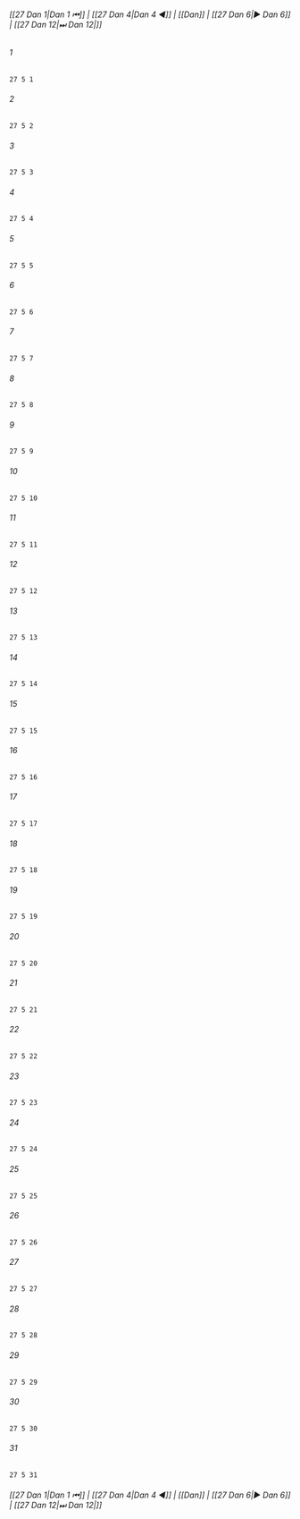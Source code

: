 
###### [[27 Dan 1|Dan 1 ⏮]] | [[27 Dan 4|Dan 4 ◀]] | [[Dan]] | [[27 Dan 6|▶ Dan 6]] | [[27 Dan 12|⏭ Dan 12|]]

###### 1
``` verse
27 5 1 
```
###### 2
``` verse
27 5 2 
```
###### 3
``` verse
27 5 3 
```
###### 4
``` verse
27 5 4 
```
###### 5
``` verse
27 5 5 
```
###### 6
``` verse
27 5 6 
```
###### 7
``` verse
27 5 7 
```
###### 8
``` verse
27 5 8 
```
###### 9
``` verse
27 5 9 
```
###### 10
``` verse
27 5 10 
```
###### 11
``` verse
27 5 11 
```
###### 12
``` verse
27 5 12 
```
###### 13
``` verse
27 5 13 
```
###### 14
``` verse
27 5 14 
```
###### 15
``` verse
27 5 15 
```
###### 16
``` verse
27 5 16 
```
###### 17
``` verse
27 5 17 
```
###### 18
``` verse
27 5 18 
```
###### 19
``` verse
27 5 19 
```
###### 20
``` verse
27 5 20 
```
###### 21
``` verse
27 5 21 
```
###### 22
``` verse
27 5 22 
```
###### 23
``` verse
27 5 23 
```
###### 24
``` verse
27 5 24 
```
###### 25
``` verse
27 5 25 
```
###### 26
``` verse
27 5 26 
```
###### 27
``` verse
27 5 27 
```
###### 28
``` verse
27 5 28 
```
###### 29
``` verse
27 5 29 
```
###### 30
``` verse
27 5 30 
```
###### 31
``` verse
27 5 31 
```

###### [[27 Dan 1|Dan 1 ⏮]] | [[27 Dan 4|Dan 4 ◀]] | [[Dan]] | [[27 Dan 6|▶ Dan 6]] | [[27 Dan 12|⏭ Dan 12|]]

